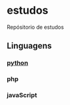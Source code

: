 # estudos
Repósitorio de estudos


## Linguagens
### [python](../blob/master/python/READEME.md)
### php
### javaScript



